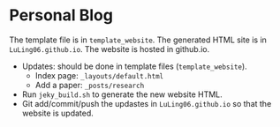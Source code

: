 # Personal Blog 
The template file is in `template_website`. The generated HTML site is in `LuLing06.github.io`. The website is hosted in github.io. 

* Updates: should be done in template files (`template_website`).
  * Index page: `_layouts/default.html`
  * Add a paper: `_posts/research`
* Run `jeky_build.sh` to generate the new website HTML.
* Git add/commit/push the updastes in  `LuLing06.github.io` so that the website is updated.